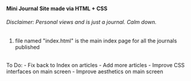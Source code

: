 #### Mini Journal Site made via HTML + CSS

###### Disclaimer: Personal views and is just a journal. Calm down.

1. file named "index.html" is the main index page for all the journals published
<br>
To Do:
- Fix back to Index on articles
- Add more articles
- Improve CSS interfaces on main screen
- Improve aesthetics on main screen
